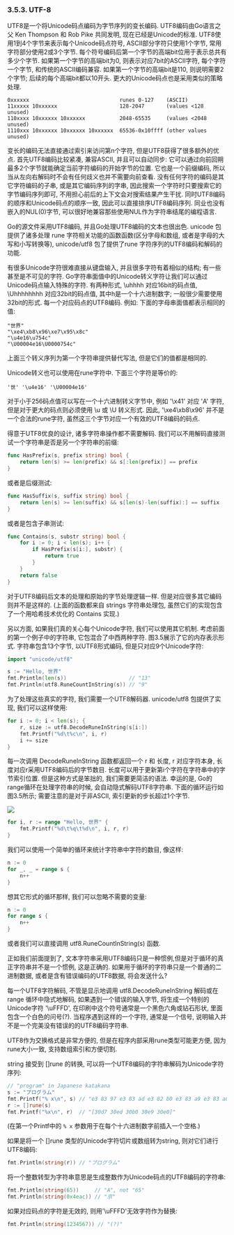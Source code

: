 ### 3.5.3. UTF-8


UTF8是一个将Unicode码点编码为字节序列的变长编码. UTF8编码由Go语言之父 Ken Thompson 和 Rob Pike 共同发明, 现在已经是Unicode的标准. UTF8使用1到4个字节来表示每个Unicode码点符号, ASCII部分字符只使用1个字节, 常用字符部分使用2或3个字节. 每个符号编码后第一个字节的高端bit位用于表示总共有多少个字节. 如果第一个字节的高端bit为0, 则表示对应7bit的ASCII字符, 每个字符一个字节, 和传统的ASCII编码兼容. 如果第一个字节的高端bit是110, 则说明需要2个字节; 后续的每个高端bit都以10开头. 更大的Unicode码点也是采用类似的策略处理.

```
0xxxxxx                             runes 0-127    (ASCII)
11xxxxx 10xxxxxx                    128-2047       (values <128 unused)
110xxxx 10xxxxxx 10xxxxxx           2048-65535     (values <2048 unused)
1110xxx 10xxxxxx 10xxxxxx 10xxxxxx  65536-0x10ffff (other values unused)
```

变长的编码无法直接通过索引来访问第n个字符, 但是UTF8获得了很多额外的优点. 首先UTF8编码比较紧凑, 兼容ASCII, 并且可以自动同步: 它可以通过向前回朔最多2个字节就能确定当前字符编码的开始字节的位置. 它也是一个前缀编码, 所以当从左向右解码时不会有任何歧义也并不需要向前查看. 没有任何字符的编码是其它字符编码的子串, 或是其它编码序列的字串, 因此搜索一个字符时只要搜索它的字节编码序列即可, 不用担心前后的上下文会对搜索结果产生干扰. 同时UTF8编码的顺序和Unicode码点的顺序一致, 因此可以直接排序UTF8编码序列. 同业也没有嵌入的NUL(0)字节, 可以很好地兼容那些使用NUL作为字符串结尾的编程语言.

Go的源文件采用UTF8编码, 并且Go处理UTF8编码的文本也很出色. unicode 包提供了诸多处理 rune 字符相关功能的函数函数(区分字母和数组, 或者是字母的大写和小写转换等), unicode/utf8 包了提供了rune 字符序列的UTF8编码和解码的功能.

有很多Unicode字符很难直接从键盘输入, 并且很多字符有着相似的结构; 有一些甚至是不可见的字符. Go字符串面值中的Unicode转义字符让我们可以通过Unicode码点输入特殊的字符. 有两种形式, \uhhhh 对应16bit的码点值, \Uhhhhhhhh 对应32bit的码点值, 其中h是一个十六进制数字; 一般很少需要使用32bit的形式. 每一个对应码点的UTF8编码. 例如: 下面的字母串面值都表示相同的值:

```
"世界"
"\xe4\xb8\x96\xe7\x95\x8c"
"\u4e16\u754c"
"\U00004e16\U0000754c"
```

上面三个转义序列为第一个字符串提供替代写法, 但是它们的值都是相同的.

Unicode转义也可以使用在rune字符中. 下面三个字符是等价的:

```
'世' '\u4e16' '\U00004e16'
```

对于小于256码点值可以写在一个十六进制转义字节中, 例如 '\x41' 对应 'A' 字符, 但是对于更大的码点则必须使用 \u 或 \U 转义形式. 因此, '\xe4\xb8\x96' 并不是一个合法的rune字符, 虽然这三个字节对应一个有效的UTF8编码的码点.

得意于UTF8优良的设计, 诸多字符串操作都不需要解码. 我们可以不用解码直接测试一个字符串是否是另一个字符串的前缀:

```Go
func HasPrefix(s, prefix string) bool {
	return len(s) >= len(prefix) && s[:len(prefix)] == prefix
}
```

或者是后缀测试:

```Go
func HasSuffix(s, suffix string) bool {
	return len(s) >= len(suffix) && s[len(s)-len(suffix):] == suffix
}
```

或者是包含子串测试:

```Go
func Contains(s, substr string) bool {
	for i := 0; i < len(s); i++ {
		if HasPrefix(s[i:], substr) {
			return true
		}
	}
	return false
}
```

对于UTF8编码后文本的处理和原始的字节处理逻辑一样. 但是对应很多其它编码则并不是这样的. (上面的函数都来自 strings 字符串处理包, 虽然它们的实现包含了一个用哈希技术优化的 Contains 实现.)

另以方面, 如果我们真的关心每个Unicode字符, 我们可以使用其它机制. 考虑前面的第一个例子中的字符串, 它包混合了中西两种字符. 图3.5展示了它的内存表示形式. 字符串包含13个字节, 以UTF8形式编码, 但是只对应9个Unicode字符:

```Go
import "unicode/utf8"

s := "Hello, 世界"
fmt.Println(len(s))                    // "13"
fmt.Println(utf8.RuneCountInString(s)) // "9"
```

为了处理这些真实的字符, 我们需要一个UTF8解码器. unicode/utf8 包提供了实现, 我们可以这样使用:

```Go
for i := 0; i < len(s); {
	r, size := utf8.DecodeRuneInString(s[i:])
	fmt.Printf("%d\t%c\n", i, r)
	i += size
}
```

每一次调用 DecodeRuneInString 函数都返回一个 r 和 长度, r 对应字符本身, 长度对应r采用UTF8编码后的字节数目. 长度可以用于更新第i个字符在字符串中的字节索引位置. 但是这种方式是笨拙的, 我们需要更简洁的语法. 幸运的是, Go的range循环在处理字符串的时候, 会自动隐式解码UTF8字符串. 下面的循环运行如图3.5所示; 需要注意的是对于非ASCII, 索引更新的步长超过1个字节.

![](../images/ch3-05.png)

```Go
for i, r := range "Hello, 世界" {
	fmt.Printf("%d\t%q\t%d\n", i, r, r)
}
```

我们可以使用一个简单的循环来统计字符串中字符的数目, 像这样:

```Go
n := 0
for _, _ = range s {
	n++
}
```

想其它形式的循环那样, 我们可以忽略不需要的变量:

```Go
n := 0
for range s {
	n++
}
```

或者我们可以直接调用 utf8.RuneCountInString(s) 函数.

正如我们前面提到了, 文本字符串采用UTF8编码只是一种惯例,但是对于循环的真正字符串并不是一个惯例, 这是正确的. 如果用于循环的字符串只是一个普通的二进制数据, 或者是含有错误编码的UTF8数据, 将会发送什么?

每一个UTF8字符解码, 不管是显示地调用 utf8.DecodeRuneInString 解码或在 range 循环中隐式地解码, 如果遇到一个错误的输入字节, 将生成一个特别的Unicode字符 '\uFFFD', 在印刷中这个符号通常是一个黑色六角或钻石形状, 里面包含一个白色的问号(?). 当程序遇到这样的一个字符, 通常是一个信号, 说明输入并不是一个完美没有错误的的UTF8编码字符串.

UTF8作为交换格式是非常方便的, 但是在程序内部采用rune类型可能更方便, 因为rune大小一致, 支持数组索引和方便切割.

string 接受到 []rune 的转换, 可以将一个UTF8编码的字符串解码为Unicode字符序列:

```Go
// "program" in Japanese katakana
s := "プログラム"
fmt.Printf("% x\n", s) // "e3 83 97 e3 83 ad e3 82 b0 e3 83 a9 e3 83 a0"
r := []rune(s)
fmt.Printf("%x\n", r)  // "[30d7 30ed 30b0 30e9 30e0]"
```

(在第一个Printf中的 `% x` 参数用于在每个十六进制数字前插入一个空格.)

如果是将一个 []rune 类型的Unicode字符切片或数组转为string, 则对它们进行UTF8编码:

```Go
fmt.Println(string(r)) // "プログラム"
```

将一个整数转型为字符串意思是生成整数作为Unicode码点的UTF8编码的字符串: 

```Go
fmt.Println(string(65))     // "A", not "65"
fmt.Println(string(0x4eac)) // "京"
```

如果对应码点的字符是无效的, 则用'\uFFFD'无效字符作为替换:

```Go
fmt.Println(string(1234567)) // "(?)"
```





